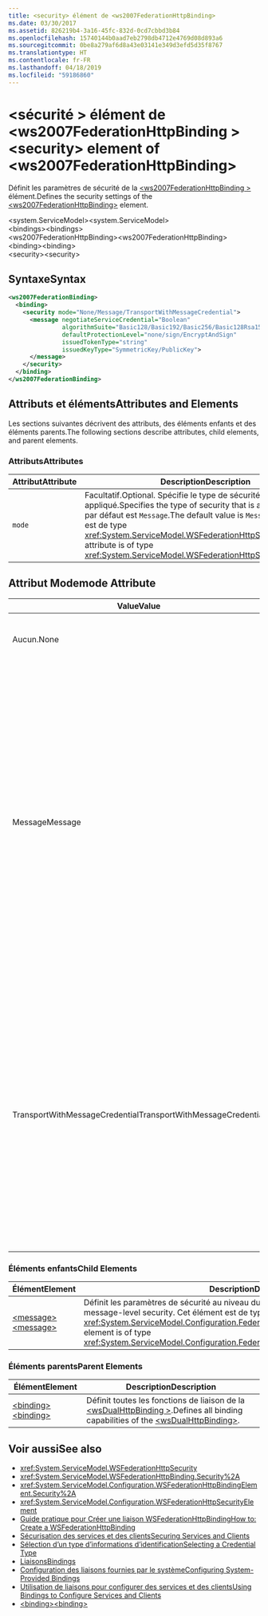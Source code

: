 ```yaml
---
title: <security> élément de <ws2007FederationHttpBinding>
ms.date: 03/30/2017
ms.assetid: 826219b4-3a16-45fc-832d-0cd7cbbd3b84
ms.openlocfilehash: 15740144b0aad7eb2798db4712e4769d08d893a6
ms.sourcegitcommit: 0be8a279af6d8a43e03141e349d3efd5d35f8767
ms.translationtype: HT
ms.contentlocale: fr-FR
ms.lasthandoff: 04/18/2019
ms.locfileid: "59186860"
---
```

# <a name="security-element-of-ws2007federationhttpbinding"></a><span data-ttu-id="37db4-102">\<sécurité > élément de \<ws2007FederationHttpBinding ></span><span class="sxs-lookup"><span data-stu-id="37db4-102">\<security> element of \<ws2007FederationHttpBinding></span></span>
<span data-ttu-id="37db4-103">Définit les paramètres de sécurité de la [ \<ws2007FederationHttpBinding >](../../../../../docs/framework/configure-apps/file-schema/wcf/ws2007federationhttpbinding.md) élément.</span><span class="sxs-lookup"><span data-stu-id="37db4-103">Defines the security settings of the [\<ws2007FederationHttpBinding>](../../../../../docs/framework/configure-apps/file-schema/wcf/ws2007federationhttpbinding.md) element.</span></span>  
  
 <span data-ttu-id="37db4-104">\<system.ServiceModel></span><span class="sxs-lookup"><span data-stu-id="37db4-104">\<system.ServiceModel></span></span>  
<span data-ttu-id="37db4-105">\<bindings></span><span class="sxs-lookup"><span data-stu-id="37db4-105">\<bindings></span></span>  
<span data-ttu-id="37db4-106">\<ws2007FederationHttpBinding></span><span class="sxs-lookup"><span data-stu-id="37db4-106">\<ws2007FederationHttpBinding></span></span>  
<span data-ttu-id="37db4-107">\<binding></span><span class="sxs-lookup"><span data-stu-id="37db4-107">\<binding></span></span>  
<span data-ttu-id="37db4-108">\<security></span><span class="sxs-lookup"><span data-stu-id="37db4-108">\<security></span></span>  
  
## <a name="syntax"></a><span data-ttu-id="37db4-109">Syntaxe</span><span class="sxs-lookup"><span data-stu-id="37db4-109">Syntax</span></span>  
  
```xml  
<ws2007FederationBinding>
  <binding>
    <security mode="None/Message/TransportWithMessageCredential">
      <message negotiateServiceCredential="Boolean"
               algorithmSuite="Basic128/Basic192/Basic256/Basic128Rsa15/  Basic256Rsa15/TripleDes/TripleDesRsa15/Basic128Sha256/Basic192Sha256/TripleDesSha256/Basic128Sha256Rsa15/Basic192Sha256Rsa15/Basic256Sha256Rsa15/TripleDesSha256Rsa15"
               defaultProtectionLevel="none/sign/EncryptAndSign"
               issuedTokenType="string"
               issuedKeyType="SymmetricKey/PublicKey">
      </message>
    </security>
  </binding>
</ws2007FederationBinding>
```  
  
## <a name="attributes-and-elements"></a><span data-ttu-id="37db4-110">Attributs et éléments</span><span class="sxs-lookup"><span data-stu-id="37db4-110">Attributes and Elements</span></span>  
 <span data-ttu-id="37db4-111">Les sections suivantes décrivent des attributs, des éléments enfants et des éléments parents.</span><span class="sxs-lookup"><span data-stu-id="37db4-111">The following sections describe attributes, child elements, and parent elements.</span></span>  
  
### <a name="attributes"></a><span data-ttu-id="37db4-112">Attributs</span><span class="sxs-lookup"><span data-stu-id="37db4-112">Attributes</span></span>  
  
|<span data-ttu-id="37db4-113">Attribut</span><span class="sxs-lookup"><span data-stu-id="37db4-113">Attribute</span></span>|<span data-ttu-id="37db4-114">Description</span><span class="sxs-lookup"><span data-stu-id="37db4-114">Description</span></span>|  
|---------------|-----------------|  
|`mode`|<span data-ttu-id="37db4-115">Facultatif.</span><span class="sxs-lookup"><span data-stu-id="37db4-115">Optional.</span></span> <span data-ttu-id="37db4-116">Spécifie le type de sécurité appliqué.</span><span class="sxs-lookup"><span data-stu-id="37db4-116">Specifies the type of security that is applied.</span></span> <span data-ttu-id="37db4-117">La valeur par défaut est `Message`.</span><span class="sxs-lookup"><span data-stu-id="37db4-117">The default value is `Message`.</span></span> <span data-ttu-id="37db4-118">Cet attribut est de type <xref:System.ServiceModel.WSFederationHttpSecurityMode>.</span><span class="sxs-lookup"><span data-stu-id="37db4-118">This attribute is of type <xref:System.ServiceModel.WSFederationHttpSecurityMode>.</span></span>|  
  
## <a name="mode-attribute"></a><span data-ttu-id="37db4-119">Attribut Mode</span><span class="sxs-lookup"><span data-stu-id="37db4-119">mode Attribute</span></span>  
  
|<span data-ttu-id="37db4-120">Value</span><span class="sxs-lookup"><span data-stu-id="37db4-120">Value</span></span>|<span data-ttu-id="37db4-121">Description</span><span class="sxs-lookup"><span data-stu-id="37db4-121">Description</span></span>|  
|-----------|-----------------|  
|<span data-ttu-id="37db4-122">Aucun.</span><span class="sxs-lookup"><span data-stu-id="37db4-122">None</span></span>|<span data-ttu-id="37db4-123">Le message SOAP n'est pas sécurisé pendant le transfert.</span><span class="sxs-lookup"><span data-stu-id="37db4-123">The SOAP message is not secure during transfer.</span></span>|  
|<span data-ttu-id="37db4-124">Message</span><span class="sxs-lookup"><span data-stu-id="37db4-124">Message</span></span>|<span data-ttu-id="37db4-125">L'intégrité, la confidentialité, l'authentification du serveur et l'authentification du client sont fournies à l'aide de la sécurité des messages SOAP.</span><span class="sxs-lookup"><span data-stu-id="37db4-125">Integrity, confidentiality, server authentication and client authentication are provided using SOAP message security.</span></span> <span data-ttu-id="37db4-126">Par défaut, le corps est chiffré et signé.</span><span class="sxs-lookup"><span data-stu-id="37db4-126">By default, the body is encrypted and signed.</span></span> <span data-ttu-id="37db4-127">Le service doit être configuré à l'aide d'un certificat.</span><span class="sxs-lookup"><span data-stu-id="37db4-127">The service must be configured with a certificate.</span></span> <span data-ttu-id="37db4-128">L'authentification du client est basée sur le jeton émis au client par un service d'émission de jeton de sécurité.</span><span class="sxs-lookup"><span data-stu-id="37db4-128">Client authentication is based on the token issued to the client by a security token service.</span></span>|  
|<span data-ttu-id="37db4-129">TransportWithMessageCredential</span><span class="sxs-lookup"><span data-stu-id="37db4-129">TransportWithMessageCredential</span></span>|<span data-ttu-id="37db4-130">L'intégrité, la confidentialité et l'authentification du serveur sont fournies par HTTPS.</span><span class="sxs-lookup"><span data-stu-id="37db4-130">Integrity, confidentiality and server authentication are provided by HTTPS.</span></span> <span data-ttu-id="37db4-131">Le service doit être configuré à l'aide d'un certificat.</span><span class="sxs-lookup"><span data-stu-id="37db4-131">The service must be configured with a certificate.</span></span> <span data-ttu-id="37db4-132">L'authentification du client est fournie au moyen de la sécurité des messages SOAP et est basée sur le jeton émis au client par un service d'émission de jeton de sécurité.</span><span class="sxs-lookup"><span data-stu-id="37db4-132">Client authentication is provided by means of SOAP message security and is based on the token issued to the client by a security token service.</span></span>|  
  
### <a name="child-elements"></a><span data-ttu-id="37db4-133">Éléments enfants</span><span class="sxs-lookup"><span data-stu-id="37db4-133">Child Elements</span></span>  
  
|<span data-ttu-id="37db4-134">Élément</span><span class="sxs-lookup"><span data-stu-id="37db4-134">Element</span></span>|<span data-ttu-id="37db4-135">Description</span><span class="sxs-lookup"><span data-stu-id="37db4-135">Description</span></span>|  
|-------------|-----------------|  
|[<span data-ttu-id="37db4-136">\<message></span><span class="sxs-lookup"><span data-stu-id="37db4-136">\<message></span></span>](../../../../../docs/framework/configure-apps/file-schema/wcf/message-of-ws2007httpbinding.md)|<span data-ttu-id="37db4-137">Définit les paramètres de sécurité au niveau du message.</span><span class="sxs-lookup"><span data-stu-id="37db4-137">Defines the settings for the message-level security.</span></span> <span data-ttu-id="37db4-138">Cet élément est de type <xref:System.ServiceModel.Configuration.FederatedMessageSecurityOverHttpElement>.</span><span class="sxs-lookup"><span data-stu-id="37db4-138">This element is of type <xref:System.ServiceModel.Configuration.FederatedMessageSecurityOverHttpElement>.</span></span>|  
  
### <a name="parent-elements"></a><span data-ttu-id="37db4-139">Éléments parents</span><span class="sxs-lookup"><span data-stu-id="37db4-139">Parent Elements</span></span>  
  
|<span data-ttu-id="37db4-140">Élément</span><span class="sxs-lookup"><span data-stu-id="37db4-140">Element</span></span>|<span data-ttu-id="37db4-141">Description</span><span class="sxs-lookup"><span data-stu-id="37db4-141">Description</span></span>|  
|-------------|-----------------|  
|[<span data-ttu-id="37db4-142">\<binding></span><span class="sxs-lookup"><span data-stu-id="37db4-142">\<binding></span></span>](../../../../../docs/framework/misc/binding.md)|<span data-ttu-id="37db4-143">Définit toutes les fonctions de liaison de la [ \<wsDualHttpBinding >](../../../../../docs/framework/configure-apps/file-schema/wcf/wsdualhttpbinding.md).</span><span class="sxs-lookup"><span data-stu-id="37db4-143">Defines all binding capabilities of the [\<wsDualHttpBinding>](../../../../../docs/framework/configure-apps/file-schema/wcf/wsdualhttpbinding.md).</span></span>|  
  
## <a name="see-also"></a><span data-ttu-id="37db4-144">Voir aussi</span><span class="sxs-lookup"><span data-stu-id="37db4-144">See also</span></span>

- <xref:System.ServiceModel.WSFederationHttpSecurity>
- <xref:System.ServiceModel.WSFederationHttpBinding.Security%2A>
- <xref:System.ServiceModel.Configuration.WSFederationHttpBindingElement.Security%2A>
- <xref:System.ServiceModel.Configuration.WSFederationHttpSecurityElement>
- [<span data-ttu-id="37db4-145">Guide pratique pour Créer une liaison WSFederationHttpBinding</span><span class="sxs-lookup"><span data-stu-id="37db4-145">How to: Create a WSFederationHttpBinding</span></span>](../../../../../docs/framework/wcf/feature-details/how-to-create-a-wsfederationhttpbinding.md)
- [<span data-ttu-id="37db4-146">Sécurisation des services et des clients</span><span class="sxs-lookup"><span data-stu-id="37db4-146">Securing Services and Clients</span></span>](../../../../../docs/framework/wcf/feature-details/securing-services-and-clients.md)
- [<span data-ttu-id="37db4-147">Sélection d’un type d’informations d’identification</span><span class="sxs-lookup"><span data-stu-id="37db4-147">Selecting a Credential Type</span></span>](../../../../../docs/framework/wcf/feature-details/selecting-a-credential-type.md)
- [<span data-ttu-id="37db4-148">Liaisons</span><span class="sxs-lookup"><span data-stu-id="37db4-148">Bindings</span></span>](../../../../../docs/framework/wcf/bindings.md)
- [<span data-ttu-id="37db4-149">Configuration des liaisons fournies par le système</span><span class="sxs-lookup"><span data-stu-id="37db4-149">Configuring System-Provided Bindings</span></span>](../../../../../docs/framework/wcf/feature-details/configuring-system-provided-bindings.md)
- [<span data-ttu-id="37db4-150">Utilisation de liaisons pour configurer des services et des clients</span><span class="sxs-lookup"><span data-stu-id="37db4-150">Using Bindings to Configure Services and Clients</span></span>](../../../../../docs/framework/wcf/using-bindings-to-configure-services-and-clients.md)
- [<span data-ttu-id="37db4-151">\<binding></span><span class="sxs-lookup"><span data-stu-id="37db4-151">\<binding></span></span>](../../../../../docs/framework/misc/binding.md)
